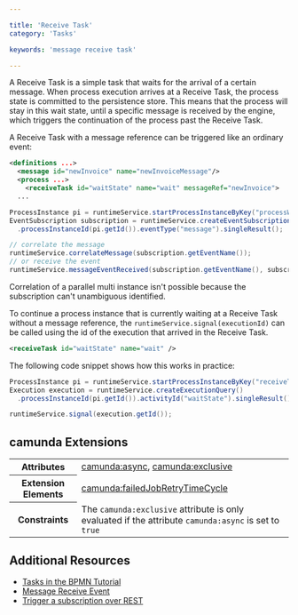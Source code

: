 ```yaml
---

title: 'Receive Task'
category: 'Tasks'

keywords: 'message receive task'

---
```


A Receive Task is a simple task that waits for the arrival of a certain message. When process execution arrives at a Receive Task, the process state is committed to the persistence store. This means that the process will stay in this wait state, until a specific message is received by the engine, which triggers the continuation of the process past the Receive Task.

<div data-bpmn-symbol="receivetask" data-bpmn-symbol-name="Receive Task"></div>

A Receive Task with a message reference can be triggered like an ordinary event:

```xml
<definitions ...>
  <message id="newInvoice" name="newInvoiceMessage"/>
  <process ...>
    <receiveTask id="waitState" name="wait" messageRef="newInvoice">
  ...
```

```java
ProcessInstance pi = runtimeService.startProcessInstanceByKey("processWaitingInReceiveTask");
EventSubscription subscription = runtimeService.createEventSubscriptionQuery()
  .processInstanceId(pi.getId()).eventType("message").singleResult();

// correlate the message
runtimeService.correlateMessage(subscription.getEventName());
// or receive the event
runtimeService.messageEventReceived(subscription.getEventName(), subscription.getExecutionId());
```

<div class="alert alert-warning">
  Correlation of a parallel multi instance isn't possible because the subscription can't unambiguous identified.
</div>

To continue a process instance that is currently waiting at a Receive Task without a message reference, the `runtimeService.signal(executionId)` can be called using the id of the execution that arrived in the Receive Task.

```xml
<receiveTask id="waitState" name="wait" />
```

The following code snippet shows how this works in practice:

```java
ProcessInstance pi = runtimeService.startProcessInstanceByKey("receiveTask");
Execution execution = runtimeService.createExecutionQuery()
  .processInstanceId(pi.getId()).activityId("waitState").singleResult();

runtimeService.signal(execution.getId());
```

## camunda Extensions

<table class="table table-striped">
  <tr>
    <th>Attributes</th>
    <td>
      <a href="ref:#custom-extensions-camunda-extension-attributes-camundaasync">camunda:async</a>,
      <a href="ref:#custom-extensions-camunda-extension-attributes-camundaexclusive">camunda:exclusive</a>
    </td>
  </tr>
  <tr>
    <th>Extension Elements</th>
    <td>
      <a href="ref:#custom-extensions-camunda-extension-elements-camundafailedjobretrytimecycle">camunda:failedJobRetryTimeCycle</a>
    </td>
  </tr>
  <tr>
    <th>Constraints</th>
    <td>
      The <code>camunda:exclusive</code> attribute is only evaluated if the attribute
      <code>camunda:async</code> is set to <code>true</code>
    </td>
  </tr>
</table>

## Additional Resources

* [Tasks in the BPMN Tutorial](http://camunda.org/bpmn/reference.html#activities-task)
* [Message Receive Event](ref:#events-message-events)
* [Trigger a subscription over REST](ref:/api-references/rest/#execution-trigger-message-event-subscription)
